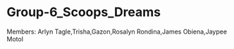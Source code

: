 # Group-6_Scoops_Dreams
Members: Arlyn Tagle,Trisha,Gazon,Rosalyn Rondina,James Obiena,Jaypee Motol
